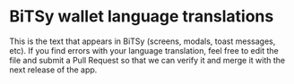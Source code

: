 # BiTSy wallet language translations
 
 This is the text that appears in BiTSy (screens, modals, toast messages, etc). If you find errors with your language translation, feel free to edit the file and submit a Pull Request so that we can verify it and merge it with the next release of the app.
